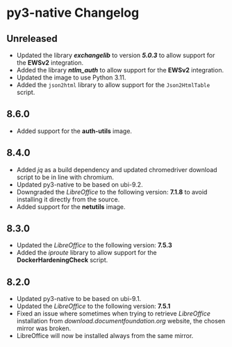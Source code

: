 # py3-native Changelog

## Unreleased

* Updated the library ***exchangelib*** to version ***5.0.3*** to allow support for the **EWSv2**  integration.
* Added the library ***ntlm_auth*** to allow support for the **EWSv2**  integration.
* Updated the image to use Python 3.11.
* Added the `json2html` library to allow support for the `Json2HtmlTable` script.

## 8.6.0

* Added support for the **auth-utils** image.

## 8.4.0

* Added *jq* as a build dependency and updated chromedriver download script to be in line with chromium.
* Updated py3-native to be based on ubi-9.2.
* Downgraded the *LibreOffice* to the following version: **7.1.8** to avoid installing it directly from the source.
* Added support for the **netutils** image.

## 8.3.0

* Updated the *LibreOffice* to the following version: **7.5.3**
* Added the *iproute* library to allow support for the **DockerHardeningCheck** script.

## 8.2.0

* Updated py3-native to be based on ubi-9.1.
* Updated the *LibreOffice* to the following version: **7.5.1**
* Fixed an issue where sometimes when trying to retrieve *LibreOffice* installation from *download.documentfoundation.org* website, the chosen mirror was broken.
* LibreOffice will now be installed always from the same mirror.
